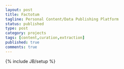 ```yaml
---
layout: post
title: Factotum
tagline: Personal Content/Data Publishing Platform
status: published
type: post
category: projects
tags: [content,curation,extraction]
published: true
comments: true
---
```

{% include JB/setup %}